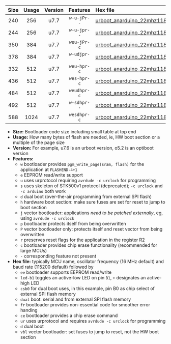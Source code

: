 |Size|Usage|Version|Features|Hex file|
|:-:|:-:|:-:|:-:|:--|
|240|256|u7.7|`w-u-jPr--`|[urboot_anarduino_22mhz1184_115200bps_led+b1_ur_vbl.hex](https://raw.githubusercontent.com/stefanrueger/urboot.hex/main/boards/anarduino/fcpu_22mhz1184/115200_bps/urboot_anarduino_22mhz1184_115200bps_led+b1_ur_vbl.hex)|
|244|256|u7.7|`w-u-jpr--`|[urboot_anarduino_22mhz1184_115200bps_led+b1_fr_ur_vbl.hex](https://raw.githubusercontent.com/stefanrueger/urboot.hex/main/boards/anarduino/fcpu_22mhz1184/115200_bps/urboot_anarduino_22mhz1184_115200bps_led+b1_fr_ur_vbl.hex)|
|350|384|u7.7|`weu-jPr-c`|[urboot_anarduino_22mhz1184_115200bps_ee_led+b1_fr_ce_ur_vbl.hex](https://raw.githubusercontent.com/stefanrueger/urboot.hex/main/boards/anarduino/fcpu_22mhz1184/115200_bps/urboot_anarduino_22mhz1184_115200bps_ee_led+b1_fr_ce_ur_vbl.hex)|
|378|384|u7.7|`w-udjpr--`|[urboot_anarduino_22mhz1184_115200bps_led+b1_csd5_dual_ur_vbl.hex](https://raw.githubusercontent.com/stefanrueger/urboot.hex/main/boards/anarduino/fcpu_22mhz1184/115200_bps/urboot_anarduino_22mhz1184_115200bps_led+b1_csd5_dual_ur_vbl.hex)|
|332|512|u7.7|`weu-hpr-c`|[urboot_anarduino_22mhz1184_115200bps_ee_led+b1_fr_ce_ur.hex](https://raw.githubusercontent.com/stefanrueger/urboot.hex/main/boards/anarduino/fcpu_22mhz1184/115200_bps/urboot_anarduino_22mhz1184_115200bps_ee_led+b1_fr_ce_ur.hex)|
|436|512|u7.7|`wes-hpr-c`|[urboot_anarduino_22mhz1184_115200bps_ee_led+b1_fr_ce.hex](https://raw.githubusercontent.com/stefanrueger/urboot.hex/main/boards/anarduino/fcpu_22mhz1184/115200_bps/urboot_anarduino_22mhz1184_115200bps_ee_led+b1_fr_ce.hex)|
|484|512|u7.7|`weudhpr-c`|[urboot_anarduino_22mhz1184_115200bps_ee_led+b1_csd5_dual_fr_ce_ur.hex](https://raw.githubusercontent.com/stefanrueger/urboot.hex/main/boards/anarduino/fcpu_22mhz1184/115200_bps/urboot_anarduino_22mhz1184_115200bps_ee_led+b1_csd5_dual_fr_ce_ur.hex)|
|492|512|u7.7|`w-sdhpr--`|[urboot_anarduino_22mhz1184_115200bps_led+b1_csd5_dual_fr.hex](https://raw.githubusercontent.com/stefanrueger/urboot.hex/main/boards/anarduino/fcpu_22mhz1184/115200_bps/urboot_anarduino_22mhz1184_115200bps_led+b1_csd5_dual_fr.hex)|
|588|1024|u7.7|`wesdhpr-c`|[urboot_anarduino_22mhz1184_115200bps_ee_led+b1_csd5_dual_fr_ce.hex](https://raw.githubusercontent.com/stefanrueger/urboot.hex/main/boards/anarduino/fcpu_22mhz1184/115200_bps/urboot_anarduino_22mhz1184_115200bps_ee_led+b1_csd5_dual_fr_ce.hex)|

- **Size:** Bootloader code size including small table at top end
- **Usage:** How many bytes of flash are needed, ie, HW boot section or a multiple of the page size
- **Version:** For example, u7.6 is an urboot version, o5.2 is an optiboot version
- **Features:**
  + `w` bootloader provides `pgm_write_page(sram, flash)` for the application at `FLASHEND-4+1`
  + `e` EEPROM read/write support
  + `u` uses urprotocol requiring `avrdude -c urclock` for programming
  + `s` uses skeleton of STK500v1 protocol (deprecated); `-c urclock` and `-c arduino` both work
  + `d` dual boot (over-the-air programming from external SPI flash)
  + `h` hardware boot section: make sure fuses are set for reset to jump to boot section
  + `j` vector bootloader: applications *need to be patched externally*, eg, using `avrdude -c urclock`
  + `p` bootloader protects itself from being overwritten
  + `P` vector bootloader only: protects itself and reset vector from being overwritten
  + `r` preserves reset flags for the application in the register R2
  + `c` bootloader provides chip erase functionality (recommended for large MCUs)
  + `-` corresponding feature not present
- **Hex file:** typically MCU name, oscillator frequency (16 MHz default) and baud rate (115200 default) followed by
  + `ee` bootloader supports EEPROM read/write
  + `led-b1` toggles an active-low LED on pin `B1`, `+` designates an active-high LED
  + `csb0` for dual boot uses, in this example, pin B0 as chip select of external SPI flash memory
  + `dual` boot: serial and from external SPI flash memory
  + `fr` bootloader provides non-essential code for smoother error handing
  + `ce` bootloader provides a chip erase command
  + `ur` uses urprotocol and requires `avrdude -c urclock` for programming
  + `d` dual boot
  + `vbl` vector bootloader: set fuses to jump to reset, not the HW boot section
